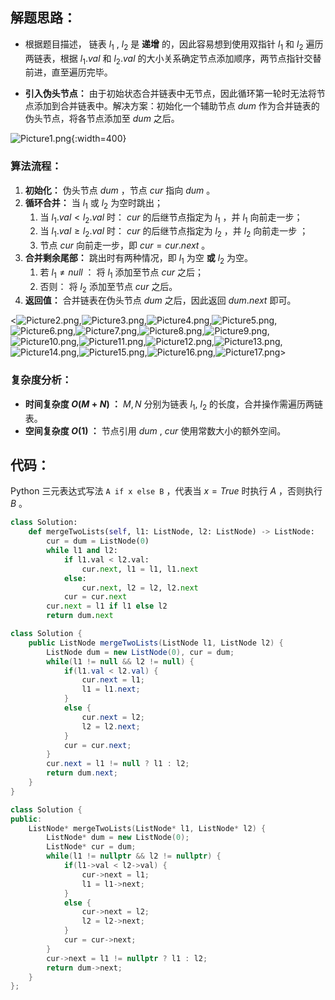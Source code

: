 ## 解题思路：

- 根据题目描述， 链表 $l_1$ , $l_2$ 是 **递增** 的，因此容易想到使用双指针 $l_1$ 和 $l_2$ 遍历两链表，根据 $l_1.val$ 和 $l_2.val$ 的大小关系确定节点添加顺序，两节点指针交替前进，直至遍历完毕。

- **引入伪头节点：** 由于初始状态合并链表中无节点，因此循环第一轮时无法将节点添加到合并链表中。解决方案：初始化一个辅助节点 $dum$ 作为合并链表的伪头节点，将各节点添加至 $dum$ 之后。

![Picture1.png](https://pic.leetcode-cn.com/e4c8c97883da50d81498fd1f1e6cdd575429bd65f9f2babb00dc2b709f7ad8b2-Picture1.png){:width=400}

### 算法流程：

1. **初始化：** 伪头节点 $dum$ ，节点 $cur$ 指向 $dum$ 。
2. **循环合并：** 当 $l_1$ 或 $l_2$ 为空时跳出；
   1. 当 $l_1.val < l_2.val$ 时： $cur$ 的后继节点指定为 $l_1$ ，并 $l_1$ 向前走一步；
   2. 当 $l_1.val \geq l_2.val$ 时： $cur$ 的后继节点指定为 $l_2$ ，并 $l_2$ 向前走一步 ；
   3. 节点 $cur$ 向前走一步，即 $cur = cur.next$ 。
3. **合并剩余尾部：** 跳出时有两种情况，即 $l_1$ 为空 **或** $l_2$ 为空。
   1. 若 $l_1 \ne null$ ： 将 $l_1$ 添加至节点 $cur$ 之后；
   2. 否则： 将 $l_2$ 添加至节点 $cur$ 之后。
4. **返回值：** 合并链表在伪头节点 $dum$ 之后，因此返回 $dum.next$ 即可。

<![Picture2.png](https://pic.leetcode-cn.com/8e45c2e2ff31973a3ea6dc610f8e3f0a9d4b9fcf8583560bdb1c05119aa7989e-Picture2.png),![Picture3.png](https://pic.leetcode-cn.com/05455e3fb731d5a7648e37c8c8457b0ceb150de3b0527a78f634b7a860c18027-Picture3.png),![Picture4.png](https://pic.leetcode-cn.com/e3ffa4ba33af05fcf44ea49f25c9e60aef5b3c3d3354153a28e4bfa4d1dc8efc-Picture4.png),![Picture5.png](https://pic.leetcode-cn.com/9129290dd20a1e08204ee2163827d1a8221504e793925706bd222c2bf6c0cf73-Picture5.png),![Picture6.png](https://pic.leetcode-cn.com/9f8886d4cee6c5388bf0bd6fb10cbdf221cda2d5ef0658cafd59b5ee40b8cf76-Picture6.png),![Picture7.png](https://pic.leetcode-cn.com/cb95607fe27ce4d33f0be29e3654fb493b3ef30a021b873224557e653b25c83e-Picture7.png),![Picture8.png](https://pic.leetcode-cn.com/2522ef8e15165bf431023944c21415aacdd5bb5f3a326e054afe719f381a5b7c-Picture8.png),![Picture9.png](https://pic.leetcode-cn.com/847b824db3b595061ef654d4f0371df28e7a8f1c659c171599272aab737b0aff-Picture9.png),![Picture10.png](https://pic.leetcode-cn.com/37df2fe55b9cb1f1014a545a5342a1612f7960c45058cc2ed1c11126008c2e76-Picture10.png),![Picture11.png](https://pic.leetcode-cn.com/07fd5c0b5fca93187466b8243dd43a16eed603c53a3e6582b7e7eaa1fe32c74c-Picture11.png),![Picture12.png](https://pic.leetcode-cn.com/3b7c0eb170a0cbcb6b82f3f1f8d6847edaaa9a7a92c3cb7a6c7c2e48f5fa8e9f-Picture12.png),![Picture13.png](https://pic.leetcode-cn.com/a205af9de048c533b61719f86f64b3df6b91ad3b61343d6111439dca86e65110-Picture13.png),![Picture14.png](https://pic.leetcode-cn.com/a92a8e0154079d0aafed45c6a5a5f72079bf05c2246c9655f9c7e593eaebdaf1-Picture14.png),![Picture15.png](https://pic.leetcode-cn.com/e3f9ea9e458d4fbe1e79002648df4b317c14a56426baa3b417078ead13b1537b-Picture15.png),![Picture16.png](https://pic.leetcode-cn.com/16d64263051da9ac16aafec27694f8c925c5f4f0cc854e494ce21b3065f4411f-Picture16.png),![Picture17.png](https://pic.leetcode-cn.com/e6716316657e534835459fb5c3df99c5b8873da3a67af1eb1b9e27837245087e-Picture17.png)>

### 复杂度分析：

- **时间复杂度 $O(M+N)$ ：** $M, N$ 分别为链表 $l_1$, $l_2$ 的长度，合并操作需遍历两链表。
- **空间复杂度 $O(1)$ ：** 节点引用 $dum$ , $cur$ 使用常数大小的额外空间。

## 代码：

Python 三元表达式写法 `A if x else B` ，代表当 $x = True$ 时执行 $A$ ，否则执行 $B$ 。

```Python []
class Solution:
    def mergeTwoLists(self, l1: ListNode, l2: ListNode) -> ListNode:
        cur = dum = ListNode(0)
        while l1 and l2:
            if l1.val < l2.val:
                cur.next, l1 = l1, l1.next
            else:
                cur.next, l2 = l2, l2.next
            cur = cur.next
        cur.next = l1 if l1 else l2
        return dum.next
```

```Java []
class Solution {
    public ListNode mergeTwoLists(ListNode l1, ListNode l2) {
        ListNode dum = new ListNode(0), cur = dum;
        while(l1 != null && l2 != null) {
            if(l1.val < l2.val) {
                cur.next = l1;
                l1 = l1.next;
            }
            else {
                cur.next = l2;
                l2 = l2.next;
            }
            cur = cur.next;
        }
        cur.next = l1 != null ? l1 : l2;
        return dum.next;
    }
}
```

```C++ []
class Solution {
public:
    ListNode* mergeTwoLists(ListNode* l1, ListNode* l2) {
        ListNode* dum = new ListNode(0);
        ListNode* cur = dum;
        while(l1 != nullptr && l2 != nullptr) {
            if(l1->val < l2->val) {
                cur->next = l1;
                l1 = l1->next;
            }
            else {
                cur->next = l2;
                l2 = l2->next;
            }
            cur = cur->next;
        }
        cur->next = l1 != nullptr ? l1 : l2;
        return dum->next;
    }
};
```
